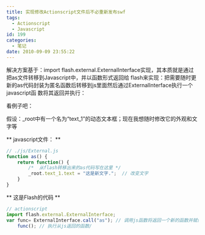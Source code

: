 ```yaml
---
title: 实现修改Actionscript文件后不必重新发布swf
tags:
  - Actionscript
  - Javascript
id: 199
categories:
  - 笔记
date: 2010-09-09 23:55:22
---
```


解决方案基于：import  flash.external.ExternalInterface实现，其本质就是通过把as文件转移到Javascript中，并以函数形式返回给 flash来实现：把需要随时更新的as代码封装为匿名函数后转移到js里面然后通过ExternalInterface执行一个javascript函 数将其返回并执行：

看例子吧：

假设：_root中有一个名为“text_1”的动态文本框；现在我想随时修改它的外观和文字等

** javascript文件： **
```javascript
// ./js/External.js
function as() {
    return function() {
        /*  从flash转移出来的as代码写在这里 */
        _root.text_1.text = "这是新文字.";  // 改变文字
    }
}
```

** 这是Flash的代码 **

```javascript
// actionscript
import flash.external.ExternalInterface;
var func= ExternalInterface.call("as"); // 调用js函数将返回一个新的函数并赋值给“func”
	func(); // 执行从js返回的函数/
```
